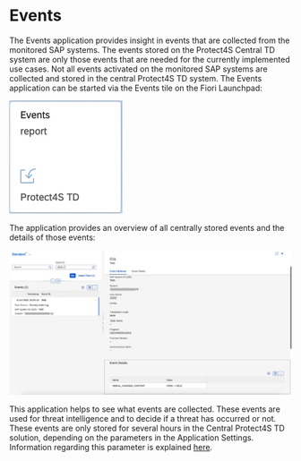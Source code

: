 # Events

The Events application provides insight in events that are collected from the monitored SAP systems. The events stored on the Protect4S Central TD system are only those events that are needed for the currently implemented use cases. Not all events activated on the monitored SAP systems are collected and stored in the central Protect4S TD system. The Events application can be started via the Events tile on the Fiori Launchpad:

![](<../.gitbook/assets/image (21).png>)

The application provides an overview of all centrally stored events and the details of those events:

![](<../.gitbook/assets/image (59) (1) (1).png>)

This application helps to see what events are collected. These events are used for threat intelligence and to decide if a threat has occurred or not. These events are only stored for several hours in the Central Protect4S TD solution, depending on the parameters in the Application Settings. Information regarding this parameter is explained [here](../application-setup/application-settings.md).
